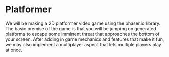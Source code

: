 # Platformer

We will be making a 2D platformer video game using the phaser.io library. The basic premise of the game is that you will be jumping on generated platforms to escape some imminent threat that approaches the bottom of your screen. After adding in game mechanics and features that make it fun, we may also implement a multiplayer aspect that lets multiple players play at once.
